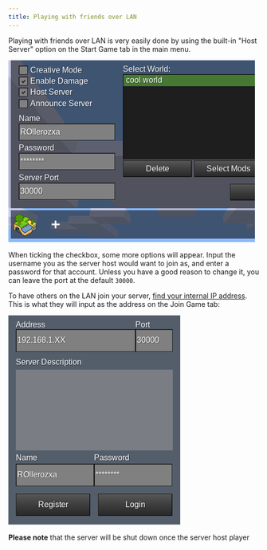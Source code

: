 ```yaml
---
title: Playing with friends over LAN
---
```


Playing with friends over LAN is very easily done by using the built-in "Host Server" option on the Start Game tab in the main menu.

![](imgs/play-with-friends-lan/mt_host_server.webp)

When ticking the checkbox, some more options will appear. Input the username you as the server host would want to join as, and enter a password for that account. Unless you have a good reason to change it, you can leave the port at the default `30000`.

To have others on the LAN join your server, [find your internal IP address](obtain-internal-ip). This is what they will input as the address on the Join Game tab:

![](imgs/play-with-friends-lan/connecting_local.webp)

**Please note** that the server will be shut down once the server host player
